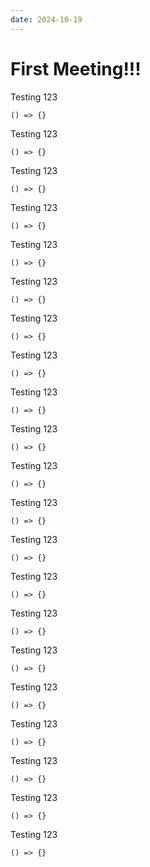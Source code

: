 ```yaml
---
date: 2024-10-19
---
```


# First Meeting!!!

Testing 123

`() => {}`

Testing 123

`() => {}`

Testing 123

`() => {}`

Testing 123

`() => {}`

Testing 123

`() => {}`

Testing 123

`() => {}`

Testing 123

`() => {}`

Testing 123

`() => {}`

Testing 123

`() => {}`

Testing 123

`() => {}`

Testing 123

`() => {}`

Testing 123

`() => {}`

Testing 123

`() => {}`

Testing 123

`() => {}`

Testing 123

`() => {}`

Testing 123

`() => {}`

Testing 123

`() => {}`

Testing 123

`() => {}`

Testing 123

`() => {}`

Testing 123

`() => {}`

Testing 123

`() => {}`